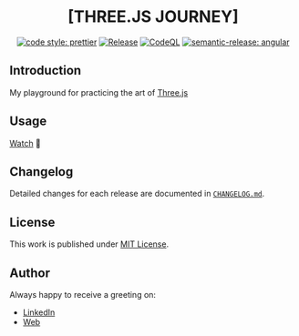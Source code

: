 <div align=center>

# [THREE.JS JOURNEY]

[![code style: prettier](https://img.shields.io/badge/code_style-prettier-ff69b4.svg)](https://github.com/prettier/prettier)
[![Release](https://github.com/d3p1/three.js-journey/actions/workflows/release.yml/badge.svg)](https://github.com/d3p1/three.js-journey/actions/workflows/release.yml)
[![CodeQL](https://github.com/d3p1/three.js-journey/actions/workflows/github-code-scanning/codeql/badge.svg)](https://github.com/d3p1/three.js-journey/actions/workflows/github-code-scanning/codeql)
[![semantic-release: angular](https://img.shields.io/badge/semantic--release-angular-e10079?logo=semantic-release)](https://github.com/semantic-release/semantic-release)

</div>

## Introduction

My playground for practicing the art of [Three.js](https://threejs.org/)

## Usage

[Watch](https://d3p1.github.io/three.js-journey/) :moyai:

## Changelog

Detailed changes for each release are documented in [`CHANGELOG.md`](./CHANGELOG.md).

## License

This work is published under [MIT License](./LICENSE).

## Author

Always happy to receive a greeting on:

- [LinkedIn](https://www.linkedin.com/in/cristian-marcelo-de-picciotto/)
- [Web](https://d3p1.dev/)

